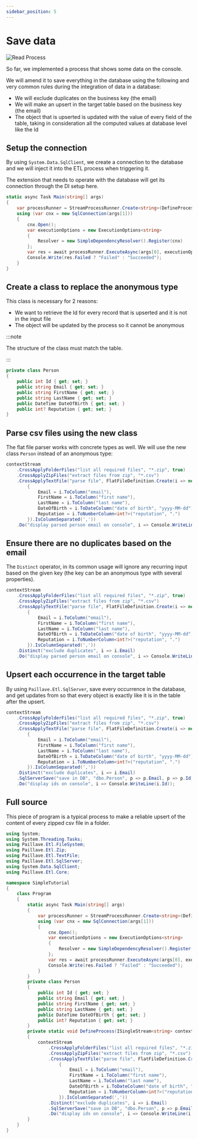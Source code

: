```yaml
---
sidebar_position: 5
---
```


# Save data

![Read Process](/img/integrate-database-library-graphs.svg)

So far, we implemented a process that shows some data on the console.

We will amend it to save everything in the database using the following and very common rules during the integration of data in a database:

- We will exclude duplicates on the business key (the email)
- We will make an upsert in the target table based on the business key (the email)
- The object that is upserted is updated with the value of every field of the table, taking in consideration all the computed values at database level like the Id

## Setup the connection

By using `System.Data.SqlClient`, we create a connection to the database and we will inject it into the ETL process when triggering it.

The extension that needs to operate with the database will get its connection through the DI setup here.

```cs {4-11,13}
static async Task Main(string[] args)
{
    var processRunner = StreamProcessRunner.Create<string>(DefineProcess);
    using (var cnx = new SqlConnection(args[1]))
    {
        cnx.Open();
        var executionOptions = new ExecutionOptions<string>
        {
            Resolver = new SimpleDependencyResolver().Register(cnx)
        };
        var res = await processRunner.ExecuteAsync(args[0], executionOptions);
        Console.Write(res.Failed ? "Failed" : "Succeeded");
    }
}
```

## Create a class to replace the anonymous type

This class is necessary for 2 reasons:

- We want to retrieve the Id for every record that is upserted and it is not in the input file
- The object will be updated by the process so it cannot be anonymous

:::note

The structure of the class must match the table.

:::

```cs
private class Person
{
    public int Id { get; set; }
    public string Email { get; set; }
    public string FirstName { get; set; }
    public string LastName { get; set; }
    public DateTime DateOfBirth { get; set; }
    public int? Reputation { get; set; }
}
```

## Parse csv files using the new class

The flat file parser works with concrete types as well. We will use the new class `Person` instead of an anonymous type:

```cs {4}
contextStream
    .CrossApplyFolderFiles("list all required files", "*.zip", true)
    .CrossApplyZipFiles("extract files from zip", "*.csv")
    .CrossApplyTextFile("parse file", FlatFileDefinition.Create(i => new Person
        {
            Email = i.ToColumn("email"),
            FirstName = i.ToColumn("first name"),
            LastName = i.ToColumn("last name"),
            DateOfBirth = i.ToDateColumn("date of birth", "yyyy-MM-dd"),
            Reputation = i.ToNumberColumn<int?>("reputation", ".")
        }).IsColumnSeparated(','))
    .Do("display parsed person email on console", i => Console.WriteLine(i.Email));
```

## Ensure there are no duplicates based on the email

The `Distinct` operator, in its common usage will ignore any recurring input based on the given key (the key can be an anonymous type with several properties).

```cs {12}
contextStream
    .CrossApplyFolderFiles("list all required files", "*.zip", true)
    .CrossApplyZipFiles("extract files from zip", "*.csv")
    .CrossApplyTextFile("parse file", FlatFileDefinition.Create(i => new Person
        {
            Email = i.ToColumn("email"),
            FirstName = i.ToColumn("first name"),
            LastName = i.ToColumn("last name"),
            DateOfBirth = i.ToDateColumn("date of birth", "yyyy-MM-dd"),
            Reputation = i.ToNumberColumn<int?>("reputation", ".")
        }).IsColumnSeparated(','))
    .Distinct("exclude duplicates", i => i.Email)
    .Do("display parsed person email on console", i => Console.WriteLine(i.Email));
```

## Upsert each occurrence in the target table

By using `Paillave.Etl.SqlServer`, save every occurrence in the database, and get updates from so that every object is exactly like it is in the table after the upsert.

```cs {13-14}
contextStream
    .CrossApplyFolderFiles("list all required files", "*.zip", true)
    .CrossApplyZipFiles("extract files from zip", "*.csv")
    .CrossApplyTextFile("parse file", FlatFileDefinition.Create(i => new Person
        {
            Email = i.ToColumn("email"),
            FirstName = i.ToColumn("first name"),
            LastName = i.ToColumn("last name"),
            DateOfBirth = i.ToDateColumn("date of birth", "yyyy-MM-dd"),
            Reputation = i.ToNumberColumn<int?>("reputation", ".")
        }).IsColumnSeparated(','))
    .Distinct("exclude duplicates", i => i.Email)
    .SqlServerSave("save in DB", "dbo.Person", p => p.Email, p => p.Id)
    .Do("display ids on console", i => Console.WriteLine(i.Id));
```

## Full source

This piece of program is a typical process to make a reliable upsert of the content of every zipped csv file in a folder.

```cs
using System;
using System.Threading.Tasks;
using Paillave.Etl.FileSystem;
using Paillave.Etl.Zip;
using Paillave.Etl.TextFile;
using Paillave.Etl.SqlServer;
using System.Data.SqlClient;
using Paillave.Etl.Core;

namespace SimpleTutorial
{
    class Program
    {
        static async Task Main(string[] args)
        {
            var processRunner = StreamProcessRunner.Create<string>(DefineProcess);
            using (var cnx = new SqlConnection(args[1]))
            {
                cnx.Open();
                var executionOptions = new ExecutionOptions<string>
                {
                    Resolver = new SimpleDependencyResolver().Register(cnx)
                };
                var res = await processRunner.ExecuteAsync(args[0], executionOptions);
                Console.Write(res.Failed ? "Failed" : "Succeeded");
            }
        }
        private class Person
        {
            public int Id { get; set; }
            public string Email { get; set; }
            public string FirstName { get; set; }
            public string LastName { get; set; }
            public DateTime DateOfBirth { get; set; }
            public int? Reputation { get; set; }
        }
        private static void DefineProcess(ISingleStream<string> contextStream)
        {
            contextStream
                .CrossApplyFolderFiles("list all required files", "*.zip", true)
                .CrossApplyZipFiles("extract files from zip", "*.csv")
                .CrossApplyTextFile("parse file", FlatFileDefinition.Create(i => new Person
                    {
                        Email = i.ToColumn("email"),
                        FirstName = i.ToColumn("first name"),
                        LastName = i.ToColumn("last name"),
                        DateOfBirth = i.ToDateColumn("date of birth", "yyyy-MM-dd"),
                        Reputation = i.ToNumberColumn<int?>("reputation", ".")
                    }).IsColumnSeparated(','))
                .Distinct("exclude duplicates", i => i.Email)
                .SqlServerSave("save in DB", "dbo.Person", p => p.Email, p => p.Id)
                .Do("display ids on console", i => Console.WriteLine(i.Id));
        }
    }
}
```

